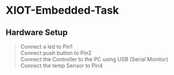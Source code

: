 # XIOT-Embedded-Task

## Hardware Setup
>Connect a led to Pin1  
>Connect push button to Pin2  
>Connect the Controller to the PC using USB (Serial Monitor)  
>Connect the temp Sensor to Pin4  
